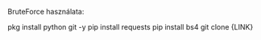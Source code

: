 BruteForce használata:

pkg install python git -y
pip install requests
pip install bs4
git clone {LINK}

